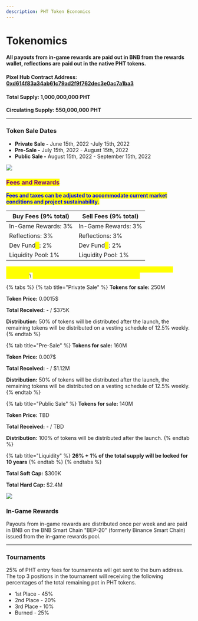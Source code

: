 ```yaml
---
description: PHT Token Economics
---
```


# Tokenomics

#### All payouts from in-game rewards are paid out in BNB from the rewards wallet, reflections are paid out in the native PHT tokens.

#### **Pixel Hub Contract Address**: [**0xd614f83a34ab61c79ad2f9f762dec3e0ac7a1ba3**](https://bscscan.com/address/0xd614f83a34ab61c79ad2f9f762dec3e0ac7a1ba3)

#### Total Supply: 1,000,000,000 PHT

**Circulating Supply: 550,000,000 PHT**

***

### **Token Sale Dates**

* **Private Sale -** June 15th, 2022 -July 15th, 2022
* **Pre-Sale -** July 15th, 2022 - August 15th, 2022
* **Public Sale -** August 15th, 2022 - September 15th, 2022

![](../.gitbook/assets/pht\_token\_distribution.png)

### <mark style="color:purple;">Fees and Rewards</mark>

<mark style="color:blue;">**Fees and taxes can be adjusted to accommodate current market conditions and project sustainability.**</mark>

| Buy Fees (9% total)                               | Sell Fees (9% total)                              |
| ------------------------------------------------- | ------------------------------------------------- |
| In-Game Rewards: 3%                               | In-Game Rewards: 3%                               |
| Reflections: 3%                                   | Reflections: 3%                                   |
| Dev Fund<mark style="color:yellow;">\*</mark>: 2% | Dev Fund<mark style="color:yellow;">\*</mark>: 2% |
| Liquidity Pool: 1%                                | Liquidity Pool: 1%                                |

<mark style="color:yellow;">\*Dev Fund is used for all kinds of things regarding Pixel Hub growth, including:</mark>\ <mark style="color:yellow;">Marketing, Development, Listings and more.</mark>

{% tabs %}
{% tab title="Private Sale" %}
**Tokens for sale:** 250M

**Token Price:** 0.0015$

**Total Received:** - / $375K

**Distribution:** 50% of tokens will be distributed after the launch, the remaining tokens will be distributed on a vesting schedule of 12.5% weekly.
{% endtab %}

{% tab title="Pre-Sale" %}
**Tokens for sale:** 160M

**Token Price:** 0.007$

**Total Received:** - / $1.12M

**Distribution:** 50% of tokens will be distributed after the launch, the remaining tokens will be distributed on a vesting schedule of 12.5% weekly.
{% endtab %}

{% tab title="Public Sale" %}
**Tokens for sale:** 140M

**Token Price:** TBD

**Total Received:** - / TBD

**Distribution:** 100% of tokens will be distributed after the launch.
{% endtab %}

{% tab title="Liquidity" %}
**26% + 1% of the total supply will be locked for 10 years**
{% endtab %}
{% endtabs %}

**Total Soft Cap:** $300K

**Total Hard Cap:** $2.4M

![](../.gitbook/assets/pht\_funds\_distribution.png)

### In-Game Rewards

Payouts from in-game rewards are distributed once per week and are paid in BNB on the BNB Smart Chain "BEP-20" (formerly Binance Smart Chain) issued from the in-game rewards pool.

***

### Tournaments

25% of PHT entry fees for tournaments will get sent to the burn address. The top 3 positions in the tournament will receiving the following percentages of the total remaining pot in PHT tokens.

* 1st Place - 45%
* 2nd Place - 20%
* 3rd Place - 10%
* Burned - 25%
